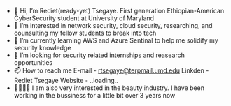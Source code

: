 - 👋 Hi, I’m Rediet(ready-yet) Tsegaye. First generation Ethiopian-American CyberSecurity student at University of Maryland
- 👀 I’m interested in network security, cloud security, researching, and counsulting my fellow students to break into tech
- 🌱 I’m currently learning AWS and Azure Sentinal to help me solidify my security knowledge 
- 💞️ I’m looking for security related internships and reasearch opportunities
- 📫 How to reach me 
E-mail - rtsegaye@terpmail.umd.edu
Linkden - Rediet Tsegaye
Website - ..loading..
- 👩🏽‍💻💄 I am also very interested in the beauty industry. I have been working in the bussiness for a little bit over 3 years now
